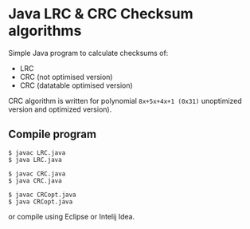 # Java LRC & CRC Checksum algorithms
Simple Java program to calculate checksums of:
- LRC
- CRC (not optimised version)
- CRC (datatable optimised version)

CRC algorithm is written for polynomial `8x+5x+4x+1 (0x31)` unoptimized version and optimized version).

## Compile program

```
$ javac LRC.java
$ java LRC.java
```
```
$ javac CRC.java
$ java CRC.java
```
```
$ javac CRCopt.java
$ java CRCopt.java
```

or compile using Eclipse or Intelij Idea.
